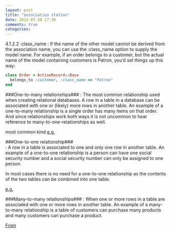 ```yaml
---
layout: post
title: "association station"
date: 2012-07-20 17:30
comments: true
categories: 
---
```


4.1.2.2 :class_name
:  If the name of the other model cannot be derived from the association name, you can use the :class_name option to supply the model name. For example, if an order belongs to a customer, but the actual name of the model containing customers is Patron, you’d set things up this way:
``` ruby [from the assoication guide](http://guides.rubyonrails.org/association_basics.html)
class Order < ActiveRecord::Base
  belongs_to :customer, :class_name => "Patron"
end
```


###One-to-many relationships###
:	The most common relationship used when creating relational databases.  A row in a table in a database can be associated with one or (likely) more rows in another table.  An example of a one-to-many relationship is a single order has many items on that order.  And since relationships work both ways it is not uncommon to hear reference to many-to-one-relationships as well.

most common kind
[e.g.](http://www.maakal.com/maakalDB/ERD_Examples2.htm)

###One-to-one relationship###	
:    A row in a table is associated to one and only one row in another table.  An example of a one-to-one relationship is a person can have one social security number and a social security number can only be assigned to one person.

In most cases there is no need for a one-to-one relationship as the contents of the two tables can be combined into one table.

[e.g.](http://www.maakal.com/maakalDB/ERD_Examples.htm)

###Many-to-many relationships###
:	When one or more rows in a table are associated with one or more rows in another table.  An example of a many-to-many relationship is a table of customers can purchase many products and many customers can purchase a product.

[From](http://help.filemaker.com/app/answers/detail/a_id/9922/~/understanding-and-creating-many-to-many-relationships-in-filemaker-pro)